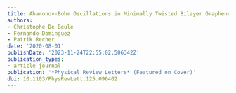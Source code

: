 ```yaml
---
title: Aharonov-Bohm Oscillations in Minimally Twisted Bilayer Graphene
authors:
- Christophe De Beule
- Fernando Dominguez
- Patrik Recher
date: '2020-08-01'
publishDate: '2023-11-24T22:55:02.506342Z'
publication_types:
- article-journal
publication: '*Physical Review Letters* (Featured on Cover)'
doi: 10.1103/PhysRevLett.125.096402
---
```

